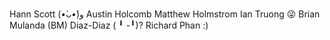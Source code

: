 Hann Scott (•̀ᴗ•́)و
Austin Holcomb
Matthew Holmstrom
Ian Truong 😜
Brian Mulanda (BM)
Diaz-Diaz ( ╹ -╹)?
Richard Phan :)
